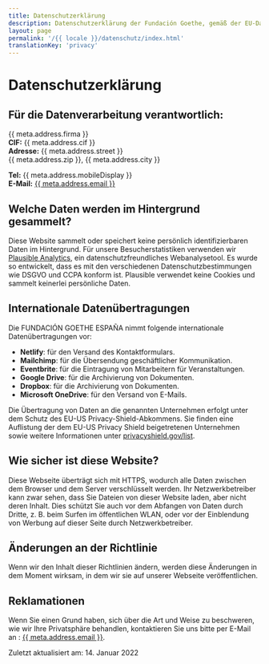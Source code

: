 ```yaml
---
title: Datenschutzerklärung
description: Datenschutzerklärung der Fundación Goethe, gemäß der EU-Datenschutzgrundverordnung (GDPR).
layout: page
permalink: '/{{ locale }}/datenschutz/index.html'
translationKey: 'privacy'
---
```


# Datenschutzerklärung

## Für die Datenverarbeitung verantwortlich:

{{ meta.address.firma }}<br>
**CIF:** {{ meta.address.cif }}<br>
**Adresse:** {{ meta.address.street }}<br>
{{ meta.address.zip }}, {{ meta.address.city }}<br>

**Tel:** {{ meta.address.mobileDisplay }}<br>
**E-Mail:** <a href="mailto:{{ meta.address.email }}">{{ meta.address.email }}</a>


## Welche Daten werden im Hintergrund gesammelt?

Diese Website sammelt oder speichert keine persönlich identifizierbaren Daten im Hintergrund.
Für unsere Besucherstatistiken verwenden wir <a rel="noreferrer noopener" href="https://plausible.io/">Plausible Analytics</a>, ein datenschutzfreundliches Webanalysetool. Es wurde so entwickelt, dass es mit den verschiedenen Datenschutzbestimmungen wie DSGVO und CCPA konform ist. Plausible verwendet keine Cookies und sammelt keinerlei persönliche Daten.

## Internationale Datenübertragungen

Die FUNDACIÓN GOETHE ESPAÑA nimmt folgende internationale Datenübertragungen vor:

- **Netlify**: für den Versand des Kontaktformulars.
- **Mailchimp**: für die Übersendung geschäftlicher Kommunikation.
- **Eventbrite**: für die Eintragung von Mitarbeitern für Veranstaltungen.
- **Google Drive**: für die Archivierung von Dokumenten.
- **Dropbox**: für die Archivierung von Dokumenten.
- **Microsoft OneDrive**: für den Versand von E-Mails.

Die Übertragung von Daten an die genannten Unternehmen erfolgt unter dem Schutz des EU-US Privacy-Shield-Abkommens. Sie finden eine Auflistung der dem EU-US Privacy Shield beigetretenen Unternehmen sowie weitere Informationen unter <a rel="noreferrer noopener" href="https://www.privacyshield.gov/list">privacyshield.gov/list</a>.

## Wie sicher ist diese Website?

Diese Webseite überträgt sich mit HTTPS, wodurch alle Daten zwischen dem Browser und dem Server verschlüsselt werden. Ihr Netzwerkbetreiber kann zwar sehen, dass Sie Dateien von dieser Website laden, aber nicht deren Inhalt. Dies schützt Sie auch vor dem Abfangen von Daten durch Dritte, z. B. beim Surfen im öffentlichen WLAN, oder vor der Einblendung von Werbung auf dieser Seite durch Netzwerkbetreiber.

## Änderungen an der Richtlinie

Wenn wir den Inhalt dieser Richtlinien ändern, werden diese Änderungen in dem Moment wirksam, in dem wir sie auf unserer Webseite veröffentlichen.

## Reklamationen

Wenn Sie einen Grund haben, sich über die Art und Weise zu beschweren, wie wir Ihre Privatsphäre behandlen, kontaktieren Sie uns bitte per E-Mail an : <a href="mailto:{{ meta.address.email }}">{{ meta.address.email }}</a>.

Zuletzt aktualisiert am: 14. Januar 2022
